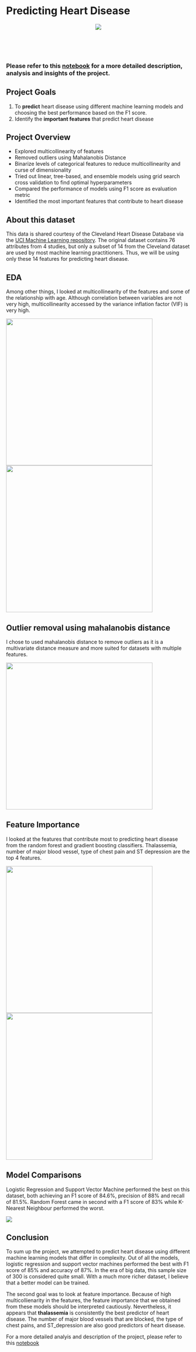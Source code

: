 # Predicting Heart Disease

<p align="center">
<img src = './Pictures/heart2.jpg'>
</p>

<br><br><br>
### **Please refer to this [notebook]() for a more detailed description, analysis and insights of the project.** ###

## **Project Goals** ##
1. To **predict** heart disease using different machine learning models and choosing the best performance based on the F1 score.
2. Identify the **important features** that predict heart disease

## **Project Overview** ##
* Explored multicollinearity of features 
* Removed outliers using Mahalanobis Distance
* Binarize levels of categorical features to reduce multicollinearity and curse of dimensionality
* Tried out linear, tree-based, and ensemble models using grid search cross validation to find optimal hyperparameters
* Compared the performance of models using F1 score as evaluation metric
* Identified the most important features that contribute to heart disease

## **About this dataset** ##
This data is shared courtesy of the Cleveland Heart Disease Database via the [UCI Machine Learning repository](https://archive.ics.uci.edu/ml/datasets/Heart+Disease). The original dataset contains 76 attributes from 4 studies, but only a subset of 14 from the Cleveland dataset are used by most machine learning practitioners. Thus, we will be using only these 14 features for predicting heart disease.

## **EDA** ##
Among other things, I looked at multicollinearity of the features and some of the relationship with age. Although correlation between variables are not very high, multicollinearity accessed by the variance inflation factor (VIF) is very high.

<img src = './Pictures/corr_hm.png' width='400'><img src = './Pictures/scatter_reg.png' width='400'>

## **Outlier removal using mahalanobis distance** ##
I chose to used mahalanobis distance to remove outliers as it is a multivariate distance measure and more suited for datasets with multiple features.

<img src = './Pictures/MD.png' width='400'>

## **Feature Importance** ##
I looked at the features that contribute most to predicting heart disease from the random forest and gradient boosting classifiers.
Thalassemia, number of major blood vessel, type of chest pain and ST depression are the top 4 features.

<img src = './Pictures/GB_featureImp.png' width='400'><img src = './Pictures/RD_featureImp.png' width='400'>

## **Model Comparisons** ##
Logistic Regression and Support Vector Machine performed the best on this dataset, both achieving an F1 score of 84.6%, precision of 88% and recall of 81.5%. Random Forest came in second with a F1 score of 83% while K-Nearest Neighbour performed the worst.

<img src = './Pictures/modelcompare.png'>

## **Conclusion** ##
To sum up the project, we attempted to predict heart disease using different machine learning models that differ in complexity. Out of all the models, logistic regression and support vector machines performed the best with F1 score of 85% and accuracy of 87%. In the era of big data, this sample size of 300 is considered quite small. With a much more richer dataset, I believe that a better model can be trained.

The second goal was to look at feature importance. Because of high multicollienarity in the features, the feature importance that we obtained from these models should be interpreted cautiously. Nevertheless, it appears that **thalassemia** is consistently the best predictor of heart disease. The number of major blood vessels that are blocked, the type of chest pains, and ST_depression are also good predictors of heart disease.

For a more detailed analyis and description of the project, please refer to this [notebook]()





